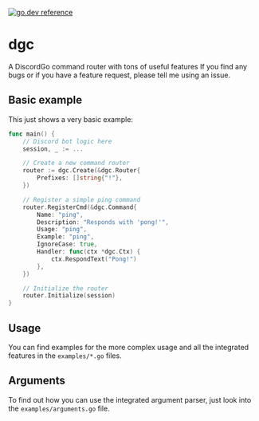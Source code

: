 [![go.dev reference](https://img.shields.io/badge/go.dev-reference-007d9c?logo=go&logoColor=white)](https://pkg.go.dev/github.com/lolPants/dgc)

# dgc
A DiscordGo command router with tons of useful features
If you find any bugs or if you have a feature request, please tell me using an issue.


## Basic example
This just shows a very basic example:
```go
func main() {
    // Discord bot logic here
    session, _ := ...

    // Create a new command router
    router := dgc.Create(&dgc.Router{
        Prefixes: []string{"!"},
    })

    // Register a simple ping command
    router.RegisterCmd(&dgc.Command{
        Name: "ping",
        Description: "Responds with 'pong!'",
        Usage: "ping",
        Example: "ping",
        IgnoreCase: true,
        Handler: func(ctx *dgc.Ctx) {
            ctx.RespondText("Pong!")
        },
    })

    // Initialize the router
    router.Initialize(session)
}
```

## Usage
You can find examples for the more complex usage and all the integrated features in the `examples/*.go` files.

## Arguments
To find out how you can use the integrated argument parser, just look into the `examples/arguments.go` file.
